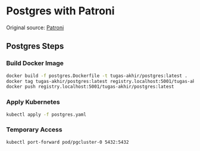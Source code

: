 # Postgres with Patroni

Original source: [Patroni](https://github.com/patroni/patroni/blob/master/kubernetes/README.md)

## Postgres Steps

### Build Docker Image

```bash
docker build -f postgres.Dockerfile -t tugas-akhir/postgres:latest .
docker tag tugas-akhir/postgres:latest registry.localhost:5001/tugas-akhir/postgres:latest
docker push registry.localhost:5001/tugas-akhir/postgres:latest
```

### Apply Kubernetes

```bash
kubectl apply -f postgres.yaml
```

### Temporary Access

```bash
kubectl port-forward pod/pgcluster-0 5432:5432
```